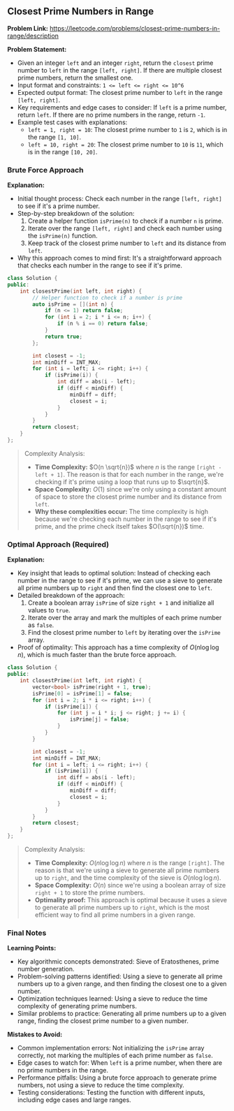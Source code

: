 ## Closest Prime Numbers in Range
**Problem Link:** https://leetcode.com/problems/closest-prime-numbers-in-range/description

**Problem Statement:**
- Given an integer `left` and an integer `right`, return the `closest` prime number to `left` in the range `[left, right]`. If there are multiple closest prime numbers, return the smallest one.
- Input format and constraints: `1 <= left <= right <= 10^6`
- Expected output format: The closest prime number to `left` in the range `[left, right]`.
- Key requirements and edge cases to consider: If `left` is a prime number, return `left`. If there are no prime numbers in the range, return `-1`.
- Example test cases with explanations:
  - `left = 1, right = 10`: The closest prime number to `1` is `2`, which is in the range `[1, 10]`.
  - `left = 10, right = 20`: The closest prime number to `10` is `11`, which is in the range `[10, 20]`.

### Brute Force Approach

**Explanation:**
- Initial thought process: Check each number in the range `[left, right]` to see if it's a prime number.
- Step-by-step breakdown of the solution:
  1. Create a helper function `isPrime(n)` to check if a number `n` is prime.
  2. Iterate over the range `[left, right]` and check each number using the `isPrime(n)` function.
  3. Keep track of the closest prime number to `left` and its distance from `left`.
- Why this approach comes to mind first: It's a straightforward approach that checks each number in the range to see if it's prime.

```cpp
class Solution {
public:
    int closestPrime(int left, int right) {
        // Helper function to check if a number is prime
        auto isPrime = [](int n) {
            if (n <= 1) return false;
            for (int i = 2; i * i <= n; i++) {
                if (n % i == 0) return false;
            }
            return true;
        };

        int closest = -1;
        int minDiff = INT_MAX;
        for (int i = left; i <= right; i++) {
            if (isPrime(i)) {
                int diff = abs(i - left);
                if (diff < minDiff) {
                    minDiff = diff;
                    closest = i;
                }
            }
        }
        return closest;
    }
};
```

> Complexity Analysis:
> - **Time Complexity:** $O(n \sqrt{n})$ where $n$ is the range `[right - left + 1]`. The reason is that for each number in the range, we're checking if it's prime using a loop that runs up to $\sqrt{n}$.
> - **Space Complexity:** $O(1)$ since we're only using a constant amount of space to store the closest prime number and its distance from `left`.
> - **Why these complexities occur:** The time complexity is high because we're checking each number in the range to see if it's prime, and the prime check itself takes $O(\sqrt{n})$ time.

### Optimal Approach (Required)

**Explanation:**
- Key insight that leads to optimal solution: Instead of checking each number in the range to see if it's prime, we can use a sieve to generate all prime numbers up to `right` and then find the closest one to `left`.
- Detailed breakdown of the approach:
  1. Create a boolean array `isPrime` of size `right + 1` and initialize all values to `true`.
  2. Iterate over the array and mark the multiples of each prime number as `false`.
  3. Find the closest prime number to `left` by iterating over the `isPrime` array.
- Proof of optimality: This approach has a time complexity of $O(n \log \log n)$, which is much faster than the brute force approach.

```cpp
class Solution {
public:
    int closestPrime(int left, int right) {
        vector<bool> isPrime(right + 1, true);
        isPrime[0] = isPrime[1] = false;
        for (int i = 2; i * i <= right; i++) {
            if (isPrime[i]) {
                for (int j = i * i; j <= right; j += i) {
                    isPrime[j] = false;
                }
            }
        }

        int closest = -1;
        int minDiff = INT_MAX;
        for (int i = left; i <= right; i++) {
            if (isPrime[i]) {
                int diff = abs(i - left);
                if (diff < minDiff) {
                    minDiff = diff;
                    closest = i;
                }
            }
        }
        return closest;
    }
};
```

> Complexity Analysis:
> - **Time Complexity:** $O(n \log \log n)$ where $n$ is the range `[right]`. The reason is that we're using a sieve to generate all prime numbers up to `right`, and the time complexity of the sieve is $O(n \log \log n)$.
> - **Space Complexity:** $O(n)$ since we're using a boolean array of size `right + 1` to store the prime numbers.
> - **Optimality proof:** This approach is optimal because it uses a sieve to generate all prime numbers up to `right`, which is the most efficient way to find all prime numbers in a given range.

### Final Notes

**Learning Points:**
- Key algorithmic concepts demonstrated: Sieve of Eratosthenes, prime number generation.
- Problem-solving patterns identified: Using a sieve to generate all prime numbers up to a given range, and then finding the closest one to a given number.
- Optimization techniques learned: Using a sieve to reduce the time complexity of generating prime numbers.
- Similar problems to practice: Generating all prime numbers up to a given range, finding the closest prime number to a given number.

**Mistakes to Avoid:**
- Common implementation errors: Not initializing the `isPrime` array correctly, not marking the multiples of each prime number as `false`.
- Edge cases to watch for: When `left` is a prime number, when there are no prime numbers in the range.
- Performance pitfalls: Using a brute force approach to generate prime numbers, not using a sieve to reduce the time complexity.
- Testing considerations: Testing the function with different inputs, including edge cases and large ranges.
